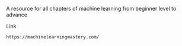 A resource for all chapters of machine learning from beginner level to advance

Link

    https://machinelearningmastery.com/
